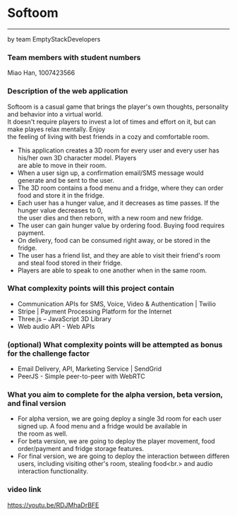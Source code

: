 # Softoom

---

by team EmptyStackDevelopers

### Team members with student numbers

Miao Han, 1007423566

### Description of the web application

Softoom is a casual game that brings the player's own thoughts, personality and behavior into a virtual world.<br/>
It doesn't require players to invest a lot of times and effort on it, but can make playes relax mentally. Enjoy<br/>
the feeling of living with best friends in a cozy and comfortable room.<br/>

- This application creates a 3D room for every user and every user has his/her own 3D character model. Players <br/>
  are able to move in their room. <br/>
- When a user sign up, a confirmation email/SMS message would generate and be sent to the user.<br/>
- The 3D room contains a food menu and a fridge, where they can order food and store it in the fridge.<br/>
- Each user has a hunger value, and it decreases as time passes. If the hunger value decreases to 0,<br/>
  the user dies and then reborn, with a new room and new fridge.<br/>
- The user can gain hunger value by ordering food. Buying food requires payment.<br/>
- On delivery, food can be consumed right away, or be stored in the fridge.<br/>
- The user has a friend list, and they are able to visit their friend's room and steal food stored in their fridge.<br/>
- Players are able to speak to one another when in the same room.<br/>

### What complexity points will this project contain

- Communication APIs for SMS, Voice, Video & Authentication | Twilio
- Stripe | Payment Processing Platform for the Internet
- Three.js – JavaScript 3D Library
- Web audio API - Web APIs

### (optional) What complexity points will be attempted as bonus for the challenge factor

- Email Delivery, API, Marketing Service | SendGrid
- PeerJS - Simple peer-to-peer with WebRTC

### What you aim to complete for the alpha version, beta version, and final version

- For alpha version, we are going deploy a single 3d room for each user signed up. A food menu and a fridge would be available in<br/>
  the room as well.<br/>
- For beta version, we are going to deploy the player movement, food order/payment and fridge storage features.<br/>
- For final version, we are going to deploy the interaction between differen users, including visiting other's room, stealing food<br.>
  and audio interaction functionality. <br/>

### video link

https://youtu.be/RDJMhaDrBFE
